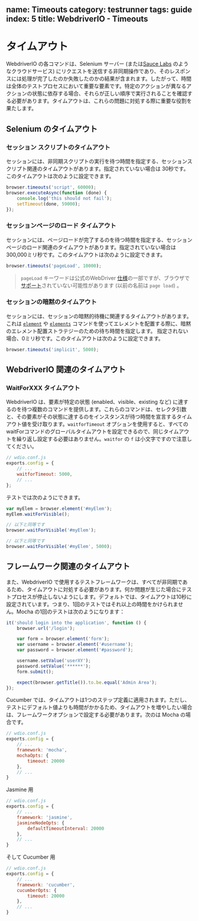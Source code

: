 name: Timeouts
category: testrunner
tags: guide
index: 5
title: WebdriverIO - Timeouts
---

タイムアウト
========

WebdriverIO の各コマンドは、Selenium サーバー (または[Sauce Labs](https://saucelabs.com/) のようなクラウドサービス) にリクエストを送信する非同期操作であり、そのレスポンスには処理が完了したのか失敗したのかの結果が含まれます。したがって、時間は全体のテストプロセスにおいて重要な要素です。特定のアクションが異なるアクションの状態に依存する場合、それらが正しい順序で実行されることを確認する必要があります。タイムアウトは、これらの問題に対処する際に重要な役割を果たします。

## Selenium のタイムアウト

### セッション スクリプトのタイムアウト

セッションには、非同期スクリプトの実行を待つ時間を指定する、セッションスクリプト関連のタイムアウトがあります。指定されていない場合は 30秒です。このタイムアウトは次のように設定できます。

```js
browser.timeouts('script', 60000);
browser.executeAsync(function (done) {
    console.log('this should not fail');
    setTimeout(done, 59000);
});
```

### セッションページのロード タイムアウト

セッションには、ページロードが完了するのを待つ時間を指定する、セッションページのロード関連のタイムアウトがあります。指定されていない場合は 300,000ミリ秒です。このタイムアウトは次のように設定できます。


```js
browser.timeouts('pageLoad', 10000);
```

> `pageLoad` キーワードは公式のWebDriver [仕様](https://www.w3.org/TR/webdriver/#set-timeouts)の一部ですが、ブラウザで[サポート](https://github.com/seleniumhq/selenium-google-code-issue-archive/issues/687)されていない可能性があります (以前の名前は `page load`) 。

### セッションの暗黙のタイムアウト

セッションには、セッションの暗黙的待機に関連するタイムアウトがあります。
これは [`element`](/api/protocol/element.html) や [`elements`](/api/protocol/elements.html) コマンドを使ってエレメントを配置する際に、暗黙のエレメント配置ストラテジーのための待ち時間を指定します。
指定されない場合、0ミリ秒です。このタイムアウトは次のように設定できます。

```js
browser.timeouts('implicit', 5000);
```

## WebdriverIO 関連のタイムアウト

### WaitForXXX タイムアウト

WebdriverIO は、要素が特定の状態 (enabled、visible、existing など) に達するのを待つ複数のコマンドを提供します。これらのコマンドは、セレクタ引数と、その要素がその状態に達するのをインスタンスが待つ時間を宣言するタイムアウト値を受け取ります。`waitforTimeout` オプションを使用すると、すべてのwaitForコマンドのグローバルタイムアウトを設定できるので、同じタイムアウトを繰り返し設定する必要はありません。`waitfor` の `f` は小文字ですので注意してください。

```js
// wdio.conf.js
exports.config = {
    // ...
    waitforTimeout: 5000,
    // ...
};
```

テストでは次のようにできます。

```js
var myElem = browser.element('#myElem');
myElem.waitForVisible();

// 以下と同等です
browser.waitForVisible('#myElem');

// 以下と同等です
browser.waitForVisible('#myElem', 5000);
```

## フレームワーク関連のタイムアウト

また、WebdriverIO で使用するテストフレームワークは、すべてが非同期であるため、タイムアウトに対処する必要があります。何か問題が生じた場合にテストプロセスが停止しないようにします。デフォルトでは、タイムアウトは10秒に設定されています。つまり、1回のテストではそれ以上の時間をかけられません。Mocha の1回のテストは次のようになります：

```js
it('should login into the application', function () {
    browser.url('/login');

    var form = browser.element('form');
    var username = browser.element('#username');
    var password = browser.element('#password');

    username.setValue('userXY');
    password.setValue('******');
    form.submit();

    expect(browser.getTitle()).to.be.equal('Admin Area');
});
```

Cucumber では、タイムアウトは1つのステップ定義に適用されます。ただし、テストにデフォルト値よりも時間がかかるため、タイムアウトを増やしたい場合は、フレームワークオプションで設定する必要があります。次のは Mocha の場合です。

```js
// wdio.conf.js
exports.config = {
    // ...
    framework: 'mocha',
    mochaOpts: {
        timeout: 20000
    },
    // ...
}
```

Jasmine 用

```js
// wdio.conf.js
exports.config = {
    // ...
    framework: 'jasmine',
    jasmineNodeOpts: {
        defaultTimeoutInterval: 20000
    },
    // ...
}
```

そして Cucumber 用

```js
// wdio.conf.js
exports.config = {
    // ...
    framework: 'cucumber',
    cucumberOpts: {
        timeout: 20000
    },
    // ...
}
```
